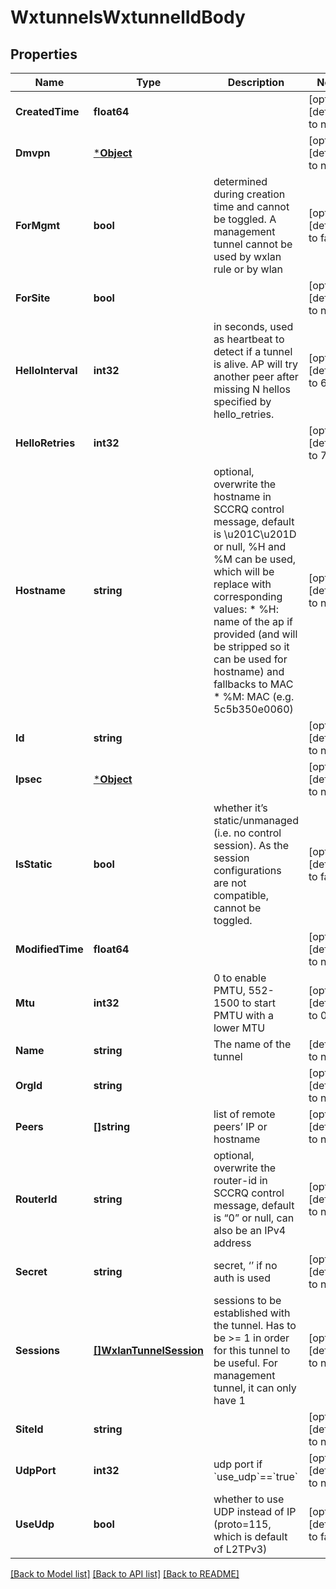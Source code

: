 # WxtunnelsWxtunnelIdBody

## Properties
Name | Type | Description | Notes
------------ | ------------- | ------------- | -------------
**CreatedTime** | **float64** |  | [optional] [default to null]
**Dmvpn** | [***Object**](.md) |  | [optional] [default to null]
**ForMgmt** | **bool** | determined during creation time and cannot be toggled. A management tunnel cannot be used by wxlan rule or by wlan | [optional] [default to false]
**ForSite** | **bool** |  | [optional] [default to null]
**HelloInterval** | **int32** | in seconds, used as heartbeat to detect if a tunnel is alive. AP will try another peer after missing N hellos specified by hello_retries. | [optional] [default to 60]
**HelloRetries** | **int32** |  | [optional] [default to 7]
**Hostname** | **string** | optional, overwrite the hostname in SCCRQ control message, default is \\u201C\\u201D or null, %H and %M can be used, which will be replace with corresponding values:   * %H: name of the ap if provided (and will be stripped so it can be used for hostname) and fallbacks to MAC   * %M: MAC (e.g. 5c5b350e0060) | [optional] [default to null]
**Id** | **string** |  | [optional] [default to null]
**Ipsec** | [***Object**](.md) |  | [optional] [default to null]
**IsStatic** | **bool** | whether it’s static/unmanaged (i.e. no control session). As the session configurations are not compatible, cannot be toggled. | [optional] [default to false]
**ModifiedTime** | **float64** |  | [optional] [default to null]
**Mtu** | **int32** | 0 to enable PMTU, 552-1500 to start PMTU with a lower MTU | [optional] [default to 0]
**Name** | **string** | The name of the tunnel | [default to null]
**OrgId** | **string** |  | [optional] [default to null]
**Peers** | **[]string** | list of remote peers’ IP or hostname | [optional] [default to null]
**RouterId** | **string** | optional, overwrite the router-id in SCCRQ control message, default is “0” or null, can also be an IPv4 address | [optional] [default to null]
**Secret** | **string** | secret, ‘’ if no auth is used | [optional] [default to null]
**Sessions** | [**[]WxlanTunnelSession**](wxlan_tunnel_session.md) | sessions to be established with the tunnel. Has to be &gt;&#x3D; 1 in order for this tunnel to be useful. For management tunnel, it can only have 1 | [optional] [default to null]
**SiteId** | **string** |  | [optional] [default to null]
**UdpPort** | **int32** | udp port if &#x60;use_udp&#x60;&#x3D;&#x3D;&#x60;true&#x60; | [optional] [default to null]
**UseUdp** | **bool** | whether to use UDP instead of IP (proto&#x3D;115, which is default of L2TPv3) | [optional] [default to false]

[[Back to Model list]](../README.md#documentation-for-models) [[Back to API list]](../README.md#documentation-for-api-endpoints) [[Back to README]](../README.md)

